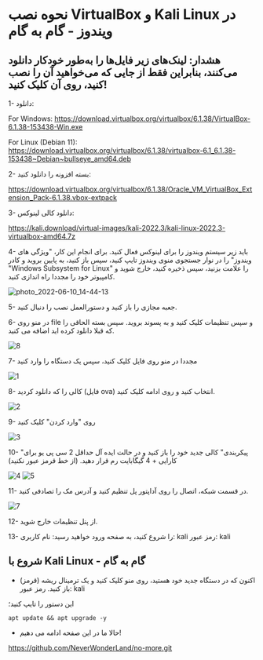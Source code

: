 # نحوه نصب VirtualBox و Kali Linux در ویندوز - گام به گام

## هشدار: لینک‌های زیر فایل‌ها را به‌طور خودکار دانلود می‌کنند، بنابراین فقط از جایی که می‌خواهید آن را نصب کنید، روی آن کلیک کنید!

1- دانلود:

For Windows: https://download.virtualbox.org/virtualbox/6.1.38/VirtualBox-6.1.38-153438-Win.exe

For Linux (Debian 11): https://download.virtualbox.org/virtualbox/6.1.38/virtualbox-6.1_6.1.38-153438~Debian~bullseye_amd64.deb

2- بسته افزونه را دانلود کنید:

https://download.virtualbox.org/virtualbox/6.1.38/Oracle_VM_VirtualBox_Extension_Pack-6.1.38.vbox-extpack

3- دانلود کالی لینوکس:

https://kali.download/virtual-images/kali-2022.3/kali-linux-2022.3-virtualbox-amd64.7z

4- باید زیر سیستم ویندوز را برای لینوکس فعال کنید. برای انجام این کار، "ویژگی های ویندوز" را در نوار جستجوی منوی ویندوز تایپ کنید، سپس باز کنید، به پایین بروید و کادر "Windows Subsystem for Linux" را علامت بزنید، سپس ذخیره کنید، خارج شوید و کامپیوتر خود را مجددا راه اندازی کنید.

![photo_2022-06-10_14-44-13](https://user-images.githubusercontent.com/64184513/175776446-b373d0e5-4672-471f-a78a-93e0f2891313.jpg)

5- جعبه مجازی را باز کنید و دستورالعمل نصب را دنبال کنید.

6- در منو روی file و سپس تنظیمات کلیک کنید و به پسوند بروید. سپس بسته الحاقی را که قبلا دانلود کرده اید اضافه می کنید.

![8](https://user-images.githubusercontent.com/64184513/175776890-4f44fdbd-97ec-4bf9-bcf1-8db3aafa4459.jpg)


7- مجددا در منو روی فایل کلیک کنید، سپس یک دستگاه را وارد کنید

![1](https://user-images.githubusercontent.com/64184513/175776398-7038d85a-a306-4c4c-ad89-325b5c938383.jpg)

8- کالی را که دانلود کردید (فایل ova) انتخاب کنید و روی ادامه کلیک کنید.

![2](https://user-images.githubusercontent.com/64184513/175776400-a41767db-3686-4a3b-b978-bf136286f9f0.jpg)

9- روی "وارد کردن" کلیک کنید

![3](https://user-images.githubusercontent.com/64184513/175776402-4eff95b8-9785-47e1-9877-67df34d808e2.jpg)

10- "پیکربندی" کالی جدید خود را باز کنید و در حالت ایده آل حداقل 2 سی پی یو برای کارایی + 4 گیگابایت رم قرار دهید. (از خط قرمز عبور نکنید)

![4](https://user-images.githubusercontent.com/64184513/175776404-1eb16270-54d3-4d42-9741-2d2bbb0ce29b.jpg)
![5](https://user-images.githubusercontent.com/64184513/175776405-1227974e-c82f-4272-9b58-8163c14687e0.jpg)

11- در قسمت شبکه، اتصال را روی آداپتور پل تنظیم کنید و آدرس مک را تصادفی کنید.

![7](https://user-images.githubusercontent.com/64184513/175776409-de0300c0-4908-4e94-ac28-6ac0e980f2b0.jpg)

12- از پنل تنظیمات خارج شوید.

13- را شروع کنید، به صفحه ورود خواهید رسید:
نام کاربری: kali
رمز عبور: kali

## شروع با Kali Linux - گام به گام

- اکنون که در دستگاه جدید خود هستید، روی منو کلیک کنید و یک ترمینال ریشه (قرمز) باز کنید.
رمز عبور: kali

این دستور را تایپ کنید؛
```
apt update && apt upgrade -y
```

- حالا ما در این صفحه ادامه می دهیم!

https://github.com/NeverWonderLand/no-more.git
